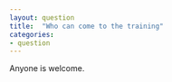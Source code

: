 ```yaml
---
layout: question
title:  "Who can come to the training"
categories:
- question
---
```

Anyone is welcome.